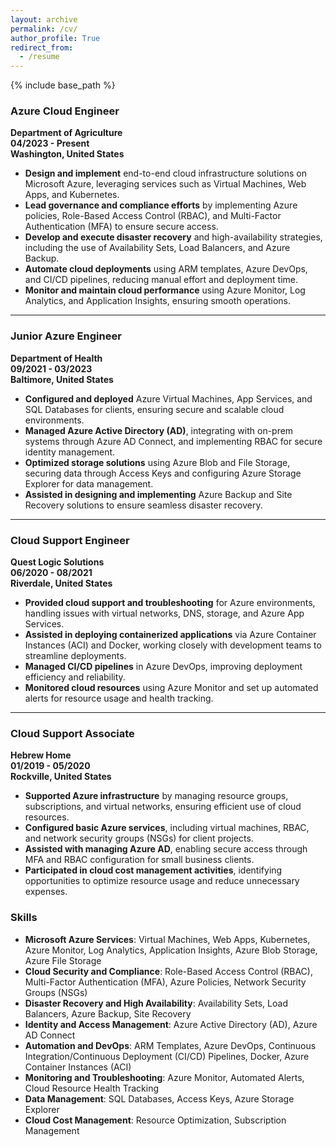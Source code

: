 ```yaml
---
layout: archive
permalink: /cv/
author_profile: True
redirect_from:
  - /resume
---
```


{% include base_path %}

### **Azure Cloud Engineer**
**Department of Agriculture**  
**04/2023 - Present**  
**Washington, United States**

- **Design and implement** end-to-end cloud infrastructure solutions on Microsoft Azure, leveraging services such as Virtual Machines, Web Apps, and Kubernetes.
- **Lead governance and compliance efforts** by implementing Azure policies, Role-Based Access Control (RBAC), and Multi-Factor Authentication (MFA) to ensure secure access.
- **Develop and execute disaster recovery** and high-availability strategies, including the use of Availability Sets, Load Balancers, and Azure Backup.
- **Automate cloud deployments** using ARM templates, Azure DevOps, and CI/CD pipelines, reducing manual effort and deployment time.
- **Monitor and maintain cloud performance** using Azure Monitor, Log Analytics, and Application Insights, ensuring smooth operations.

---

### **Junior Azure Engineer**  
**Department of Health**  
**09/2021 - 03/2023**  
**Baltimore, United States**

- **Configured and deployed** Azure Virtual Machines, App Services, and SQL Databases for clients, ensuring secure and scalable cloud environments.
- **Managed Azure Active Directory (AD)**, integrating with on-prem systems through Azure AD Connect, and implementing RBAC for secure identity management.
- **Optimized storage solutions** using Azure Blob and File Storage, securing data through Access Keys and configuring Azure Storage Explorer for data management.
- **Assisted in designing and implementing** Azure Backup and Site Recovery solutions to ensure seamless disaster recovery.

---

### **Cloud Support Engineer**  
**Quest Logic Solutions**  
**06/2020 - 08/2021**  
**Riverdale, United States**

- **Provided cloud support and troubleshooting** for Azure environments, handling issues with virtual networks, DNS, storage, and Azure App Services.
- **Assisted in deploying containerized applications** via Azure Container Instances (ACI) and Docker, working closely with development teams to streamline deployments.
- **Managed CI/CD pipelines** in Azure DevOps, improving deployment efficiency and reliability.
- **Monitored cloud resources** using Azure Monitor and set up automated alerts for resource usage and health tracking.

---

### **Cloud Support Associate**  
**Hebrew Home**  
**01/2019 - 05/2020**  
**Rockville, United States**

- **Supported Azure infrastructure** by managing resource groups, subscriptions, and virtual networks, ensuring efficient use of cloud resources.
- **Configured basic Azure services**, including virtual machines, RBAC, and network security groups (NSGs) for client projects.
- **Assisted with managing Azure AD**, enabling secure access through MFA and RBAC configuration for small business clients.
- **Participated in cloud cost management activities**, identifying opportunities to optimize resource usage and reduce unnecessary expenses.

### **Skills**

- **Microsoft Azure Services**: Virtual Machines, Web Apps, Kubernetes, Azure Monitor, Log Analytics, Application Insights, Azure Blob Storage, Azure File Storage
- **Cloud Security and Compliance**: Role-Based Access Control (RBAC), Multi-Factor Authentication (MFA), Azure Policies, Network Security Groups (NSGs)
- **Disaster Recovery and High Availability**: Availability Sets, Load Balancers, Azure Backup, Site Recovery
- **Identity and Access Management**: Azure Active Directory (AD), Azure AD Connect
- **Automation and DevOps**: ARM Templates, Azure DevOps, Continuous Integration/Continuous Deployment (CI/CD) Pipelines, Docker, Azure Container Instances (ACI)
- **Monitoring and Troubleshooting**: Azure Monitor, Automated Alerts, Cloud Resource Health Tracking
- **Data Management**: SQL Databases, Access Keys, Azure Storage Explorer
- **Cloud Cost Management**: Resource Optimization, Subscription Management
